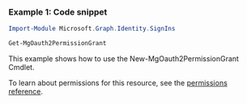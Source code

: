 ### Example 1: Code snippet

```powershellImport-Module Microsoft.Graph.Identity.SignIns

Get-MgOauth2PermissionGrant
```
This example shows how to use the New-MgOauth2PermissionGrant Cmdlet.
To learn about permissions for this resource, see the [permissions reference](/graph/permissions-reference).


